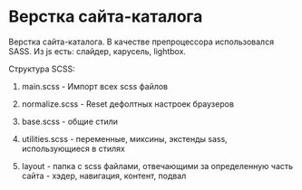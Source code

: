 Верстка сайта-каталога
=======

Верстка сайта-каталога. В качестве препроцессора использовался SASS. Из js есть: слайдер, карусель, lightbox.

Структура SCSS:

1) main.scss - Импорт всех scss файлов

2) normalize.scss - Reset дефолтных настроек браузеров

3) base.scss - общие стили

4) utilities.scss - переменные, миксины, экстенды sass, использующиеся в стилях

5) layout - папка с scss файлами, отвечающими за определенную часть сайта - хэдер, навигация, контент, подвал
